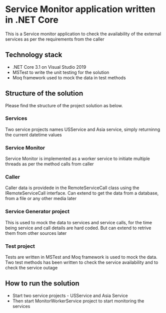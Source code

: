 # Service Monitor application written in .NET Core
This is a Service monitor application to check the availability of the external services as per the requirements from the caller

## Technology stack 
* .NET Core 3.1 on Visual Studio 2019
* MSTest to write the unit testing for the solution
* Moq framework used to mock the data in test methods

## Structure of the solution
Please find the structure of the project solution as below.
### Services
Two service projects names USService and Asia service, simply returninng the current datetime values
### Service Monitor
Service Monitor is implemented as a worker service to initiate multiple threads as per the method calls from caller
### Caller
Caller data is providede in the RemoteServiceCall class using the IRemoteServiceCall interface. Can extend to get the data from a database, from a file or any other media later
### Service Generator project
This is used to mock the data to services and service calls, for the time being service and call details are hard coded. But can extend to retrive them from other sources later
### Test project
Tests are written in MSTest and Moq framework is used to mock the data. Two test methods has been written to check the service availability and to check the service outage

## How to run the solution
* Start two service projects - USService and Asia Service
* Then start MonitorWorkerService project to start monitoring the services



